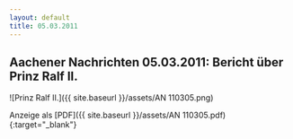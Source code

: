 ```yaml
---
layout: default
title: 05.03.2011
---
```


## Aachener Nachrichten 05.03.2011: Bericht über Prinz Ralf II.

![Prinz Ralf II.]({{ site.baseurl }}/assets/AN 110305.png)

Anzeige als [PDF]({{ site.baseurl }}/assets/AN 110305.pdf){:target="_blank"}
